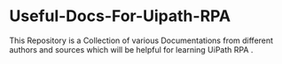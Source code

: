 # Useful-Docs-For-Uipath-RPA
This Repository is a Collection of various Documentations from different authors and sources which will be helpful for learning UiPath RPA .
